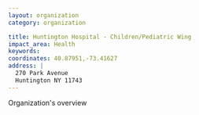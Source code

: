 ```yaml
---
layout: organization
category: organization

title: Huntington Hospital - Children/Pediatric Wing
impact_area: Health
keywords: 
coordinates: 40.87951,-73.41627
address: |
  270 Park Avenue
  Huntington NY 11743
---
```

Organization's overview
